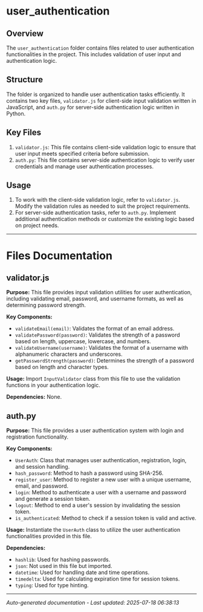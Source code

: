 # user_authentication

## Overview
The `user_authentication` folder contains files related to user authentication functionalities in the project. This includes validation of user input and authentication logic.

## Structure
The folder is organized to handle user authentication tasks efficiently. It contains two key files, `validator.js` for client-side input validation written in JavaScript, and `auth.py` for server-side authentication logic written in Python.

## Key Files
1. `validator.js`: This file contains client-side validation logic to ensure that user input meets specified criteria before submission.
2. `auth.py`: This file contains server-side authentication logic to verify user credentials and manage user authentication processes.

## Usage
1. To work with the client-side validation logic, refer to `validator.js`. Modify the validation rules as needed to suit the project requirements.
2. For server-side authentication tasks, refer to `auth.py`. Implement additional authentication methods or customize the existing logic based on project needs.

---

# Files Documentation

## validator.js

**Purpose:** This file provides input validation utilities for user authentication, including validating email, password, and username formats, as well as determining password strength.

**Key Components:**
- `validateEmail(email)`: Validates the format of an email address.
- `validatePassword(password)`: Validates the strength of a password based on length, uppercase, lowercase, and numbers.
- `validateUsername(username)`: Validates the format of a username with alphanumeric characters and underscores.
- `getPasswordStrength(password)`: Determines the strength of a password based on length and character types.

**Usage:** Import `InputValidator` class from this file to use the validation functions in your authentication logic.

**Dependencies:** None.

## auth.py

**Purpose:** This file provides a user authentication system with login and registration functionality.

**Key Components:**
- `UserAuth`: Class that manages user authentication, registration, login, and session handling.
- `hash_password`: Method to hash a password using SHA-256.
- `register_user`: Method to register a new user with a unique username, email, and password.
- `login`: Method to authenticate a user with a username and password and generate a session token.
- `logout`: Method to end a user's session by invalidating the session token.
- `is_authenticated`: Method to check if a session token is valid and active.

**Usage:** Instantiate the `UserAuth` class to utilize the user authentication functionalities provided in this file.

**Dependencies:**
- `hashlib`: Used for hashing passwords.
- `json`: Not used in this file but imported.
- `datetime`: Used for handling date and time operations.
- `timedelta`: Used for calculating expiration time for session tokens.
- `typing`: Used for type hinting.

---
*Auto-generated documentation - Last updated: 2025-07-18 06:38:13*
